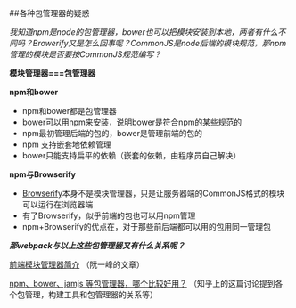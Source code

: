 ##各种包管理器的疑惑

*我知道npm是node的包管理器，bower也可以把模块安装到本地，两者有什么不同吗？Browerify又是怎么回事呢？CommonJS是node后端的模块规范，那npm管理的模块是否要按CommonJS规范编写？* 



**模块管理器===包管理器** 



**npm和bower** 

* npm和bower都是包管理器
* bower可以用npm来安装，说明bower是符合npm的某些规范的
* npm最初管理后端的包的，bower是管理前端的包的
* npm 支持嵌套地依赖管理
* bower只能支持扁平的依赖（嵌套的依赖，由程序员自己解决）



**npm与Browserify** 

* [Browserify](http://browserify.org/)本身不是模块管理器，只是让服务器端的CommonJS格式的模块可以运行在浏览器端
* 有了Browserify，似乎前端的包也可以用npm管理
* npm+Browserify的优点在，对于那些前后端都可以用的包用同一管理包



***那webpack与以上这些包管理器又有什么关系呢？*** 



[前端模块管理器简介](http://www.ruanyifeng.com/blog/2014/09/package-management.html) （阮一峰的文章）

[npm、bower、jamjs 等包管理器，哪个比较好用？](https://www.zhihu.com/question/24414899) （知乎上的这篇讨论提到各个包管理，构建工具和包管理器的关系等）